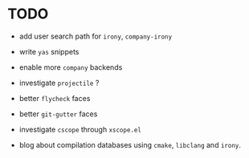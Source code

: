 # TODO

* add user search path for `irony`, `company-irony`
* write `yas` snippets
* enable more `company` backends
* investigate `projectile` ?
* better `flycheck` faces
* better `git-gutter` faces
* investigate `cscope` through `xscope.el`

* blog about compilation databases using `cmake`, `libclang` and `irony`.
